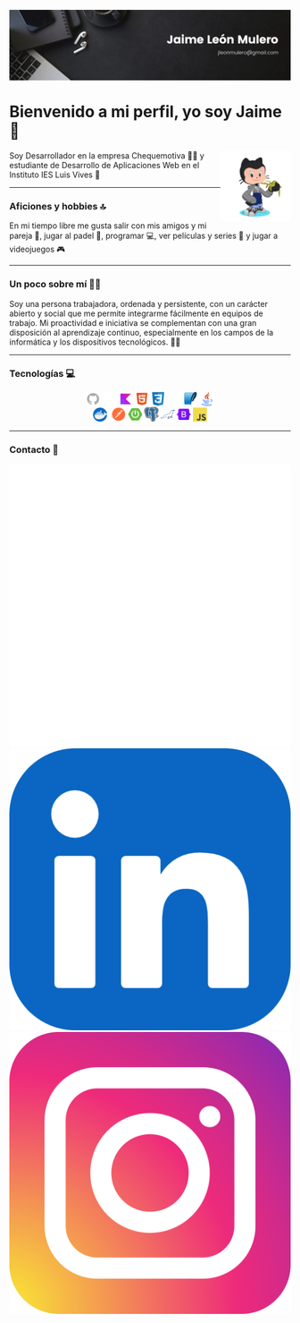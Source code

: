 <p align="center">
<img src="./images/banner.png" align="center"/>
</p>

# Bienvenido a mi perfil, yo soy Jaime 🤟

<img src="./images/octocat.png" width="25%" align="right" />

Soy Desarrollador en la empresa Chequemotiva 🧑‍💻 y estudiante de Desarrollo de Aplicaciones Web en el Instituto IES Luis Vives 📓

---

### Aficiones y hobbies 🔝
En mi tiempo libre me gusta salir con mis amigos y mi pareja 👫, jugar al padel 🎾, programar 💻, ver películas y series 🎥 y jugar a videojuegos 🎮

---

### Un poco sobre mí 🙋‍♂️
Soy una persona trabajadora, ordenada y persistente, con un carácter abierto y social que me permite integrarme fácilmente en equipos de trabajo. Mi proactividad e iniciativa se complementan con una gran disposición al aprendizaje continuo, especialmente en los campos de la informática y los dispositivos tecnológicos.  💪🏼

---

### Tecnologías 💻

<p align=center>
  <img src="./images/github.png" width=5% align=center />
  <img src="./images/gitkraken.png" width=5% align=center />
  <img src="./images/kotlin.png" width=5% align=center />
  <img src="./images/html.png" width=5% align=center />
  <img src="./images/css.png" width=5% align=center />
  <img src="./images/mysql.png" width=5% align=center />
  <img src="./images/sqlite.png" width=5% align=center />
  <img src="./images/java.png" width=5% align=center />
  <br>
  <img src="./images/dockerLogo.png" width=5% align=center />
  <img src="./images/postman.svg" width=6% align=center />
  <img src="./images/springboot.png" width=5% align=center />
  <img src="./images/postgres.png" width=5% align=center />
  <img src="./images/mariadb.svg" width=5% align=center />
  <img src="./images/bootstrap.png" width=5% align=center />
  <img src="./images/javascript.png" width=5% align=center />
</p>

---

### Contacto 📩

<p align=center>
  
  
  [![Email](./images/email.png)](mailto:jleonmulero@gmail.com)
  [![LinkedIn](./images/linkedin.png)](https://www.linkedin.com/in/tu-perfil)
  [![Instagram](./images/instagram.png)](https://www.instagram.com/tu-perfil)
</p>
